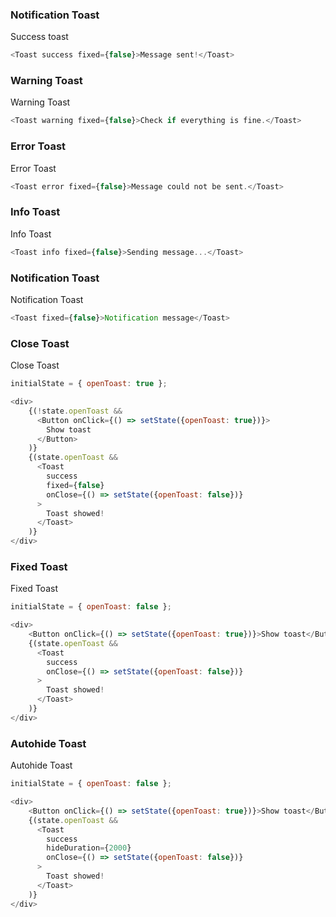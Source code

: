 ### Notification Toast

Success toast
```js
<Toast success fixed={false}>Message sent!</Toast>
```

### Warning Toast

Warning Toast
```js
<Toast warning fixed={false}>Check if everything is fine.</Toast>
```

### Error Toast

Error Toast
```js
<Toast error fixed={false}>Message could not be sent.</Toast>
```

### Info Toast

Info Toast
```js
<Toast info fixed={false}>Sending message...</Toast>
```

### Notification Toast

Notification Toast
```js
<Toast fixed={false}>Notification message</Toast>
```

### Close Toast

Close Toast
```js
initialState = { openToast: true };

<div>
    {(!state.openToast && 
      <Button onClick={() => setState({openToast: true})}>
        Show toast
      </Button>
    )}
    {(state.openToast && 
      <Toast
        success
        fixed={false}
        onClose={() => setState({openToast: false})}
      >
        Toast showed!
      </Toast>
    )}
</div>
```

### Fixed Toast

Fixed Toast
```js
initialState = { openToast: false };

<div>
    <Button onClick={() => setState({openToast: true})}>Show toast</Button>
    {(state.openToast && 
      <Toast
        success
        onClose={() => setState({openToast: false})}
      >
        Toast showed!
      </Toast>
    )}
</div>
```

### Autohide Toast

Autohide Toast
```js
initialState = { openToast: false };

<div>
    <Button onClick={() => setState({openToast: true})}>Show toast</Button>
    {(state.openToast && 
      <Toast
        success
        hideDuration={2000}
        onClose={() => setState({openToast: false})}
      >
        Toast showed!
      </Toast>
    )}
</div>
```